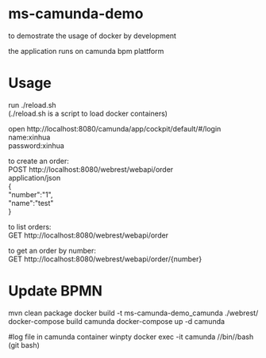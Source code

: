 # ms-camunda-demo
to demostrate the usage of docker by development 

the application runs on camunda bpm plattform

# Usage
run ./reload.sh<br/>
(./reload.sh is a script to load docker containers)<br/>

open http://localhost:8080/camunda/app/cockpit/default/#/login<br/>
name:xinhua<br/>
password:xinhua<br/>

to create an order:<br/>
POST  http://localhost:8080/webrest/webapi/order<br/>
application/json<br/>
{<br/>
 "number":"1",<br/>
 "name":"test"<br/>
}<br/>

to list orders:<br/>
GET http://localhost:8080/webrest/webapi/order<br/>

to get an order by number:<br/>
GET http://localhost:8080/webrest/webapi/order/{number}<br/>

# Update BPMN
mvn clean package
docker build -t ms-camunda-demo_camunda ./webrest/
 docker-compose build camunda
 docker-compose up -d camunda

 #log file in camunda container
 winpty docker exec -it camunda //bin//bash (git bash)
